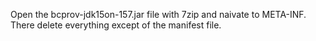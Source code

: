 Open the bcprov-jdk15on-157.jar file with 7zip and naivate to META-INF. There delete everything except of the manifest file.
